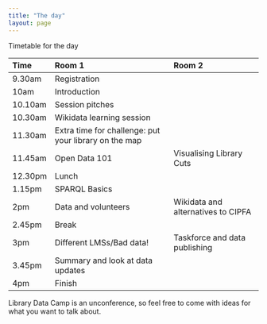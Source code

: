 ```yaml
---
title: "The day"
layout: page
---
```


Timetable for the day

| Time | Room 1 | Room 2 |
| :---- | :-------| :------ |
| 9.30am | Registration |  |
| 10am | Introduction |  |
| 10.10am | Session pitches |  | 
| 10.30am | Wikidata learning session |  | 
| 11.30am | Extra time for challenge: put your library on the map |  |
| 11.45am | Open Data 101 | Visualising Library Cuts |
| 12.30pm | Lunch |  |
| 1.15pm | SPARQL Basics |  |
| 2pm | Data and volunteers | Wikidata and alternatives to CIPFA |
| 2.45pm | Break | |
| 3pm | Different LMSs/Bad data! | Taskforce and data publishing |
| 3.45pm | Summary and look at data updates |  |
| 4pm | Finish |  |


Library Data Camp is an unconference, so feel free to come with ideas for what you want to talk about.
